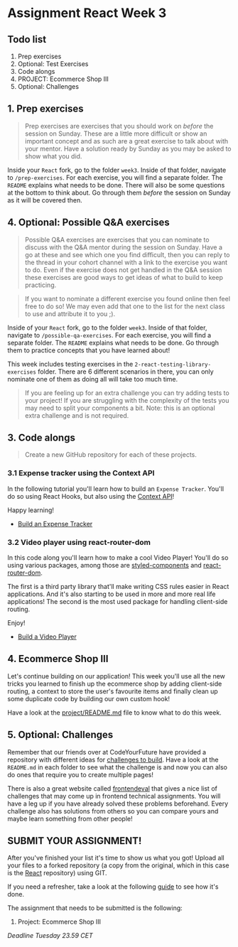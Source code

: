 # Assignment React Week 3

## **Todo list**

1. Prep exercises
2. Optional: Test Exercises
3. Code alongs
4. PROJECT: Ecommerce Shop III
5. Optional: Challenges

## **1. Prep exercises**

> Prep exercises are exercises that you should work on _before_ the session on Sunday. These are a little more difficult or show an important concept and as such are a great exercise to talk about with your mentor. Have a solution ready by Sunday as you may be asked to show what you did.

Inside your `React` fork, go to the folder `week3`. Inside of that folder, navigate to `/prep-exercises`. For each exercise, you will find a separate folder. The `README` explains what needs to be done. There will also be some questions at the bottom to think about. Go through them _before_ the session on Sunday as it will be covered then.

## **4. Optional: Possible Q&A exercises**

> Possible Q&A exercises are exercises that you can nominate to discuss with the Q&A mentor during the session on Sunday. Have a go at these and see which one you find difficult, then you can reply to the thread in your cohort channel with a link to the exercise you want to do.
> Even if the exercise does not get handled in the Q&A session these exercises are good ways to get ideas of what to build to keep practicing.

> If you want to nominate a different exercise you found online then feel free to do so! We may even add that one to the list for the next class to use and attribute it to you ;).

Inside of your `React` fork, go to the folder `week3`. Inside of that folder, navigate to `/possible-qa-exercises`. For each exercise, you will find a separate folder. The `README` explains what needs to be done. Go through them to practice concepts that you have learned about!

This week includes testing exercises in the `2-react-testing-library-exercises` folder. There are 6 different scenarios in there, you can only nominate one of them as doing all will take too much time.

> If you are feeling up for an extra challenge you can try adding tests to your project! If you are struggling with the complexity of the tests you may need to split your components a bit. Note: this is an optional extra challenge and is not required.

## **3. Code alongs**

> Create a new GitHub repository for each of these projects.

### 3.1 Expense tracker using the Context API

In the following tutorial you'll learn how to build an `Expense Tracker`. You'll do so using React Hooks, but also using the [Context API](https://reactjs.org/docs/context.html)!

Happy learning!

- [Build an Expense Tracker](https://www.youtube.com/watch?v=XuFDcZABiDQ)

### 3.2 Video player using react-router-dom

In this code along you'll learn how to make a cool Video Player! You'll do so using various packages, among those are [styled-components](https://www.npmjs.com/package/styled-components) and [react-router-dom](https://www.npmjs.com/package/react-router-dom).

The first is a third party library that'll make writing CSS rules easier in React applications. And it's also starting to be used in more and more real life applications! The second is the most used package for handling client-side routing.

Enjoy!

- [Build a Video Player](https://www.youtube.com/watch?v=iVRO0toVdYM)

## **4. Ecommerce Shop III**

Let's continue building on our application! This week you'll use all the new tricks you learned to finish up the ecommerce shop by adding client-side routing, a context to store the user's favourite items and finally clean up some duplicate code by building our own custom hook!

Have a look at the [project/README.md](./project/README.md) file to know what to do this week.

## **5. Optional: Challenges**

Remember that our friends over at CodeYourFuture have provided a repository with different ideas for [challenges to build](https://github.com/CodeYourFuture/cyf-react-challenges). Have a look at the `README.md` in each folder to see what the challenge is and now you can also do ones that require you to create multiple pages!

There is also a great website called [frontendeval](https://frontendeval.com/) that gives a nice list of challenges that may come up in frontend technical assignments. You will have a leg up if you have already solved these problems beforehand. Every challenge also has solutions from others so you can compare yours and maybe learn something from other people!

## **SUBMIT YOUR ASSIGNMENT!**

After you've finished your list it's time to show us what you got! Upload all your files to a forked repository (a copy from the original, which in this case is the [React](https://www.github.com/HackYourAssignment/React) repository) using GIT.

If you need a refresher, take a look at the following [guide](../hand-in-assignment-guide.md) to see how it's done.

The assignment that needs to be submitted is the following:

1. Project: Ecommerce Shop III

_Deadline Tuesday 23.59 CET_
